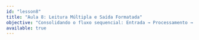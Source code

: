 ```yaml
---
id: "lesson8"
title: "Aula 8: Leitura Múltipla e Saída Formatada"
objective: "Consolidando o fluxo sequencial: Entrada → Processamento → Saída"
available: true
---
```


<script setup lang="ts">
import LessonRenderer from '@/components/lesson/LessonRenderer.vue';
import lessonData from './lesson8.json';
</script>

<LessonRenderer :data="lessonData" />
